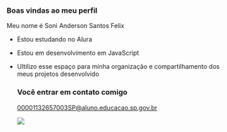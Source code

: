 ### Boas vindas ao meu perfil

Meu nome é Soni Anderson Santos Felix

- Estou estudando no Alura
- Estou em desenvolvimento em JavaScript
- Ultilizo esse espaço para minha organização e compartilhamento dos meus projetos desenvolvido

  ### Você entrar em contato comigo

  00001132657003SP@aluno.educacao.sp.gov.br

  ![](https://media1.tenor.com/m/59KBqoE5hVkAAAAd/homero-indiferente.gif)
